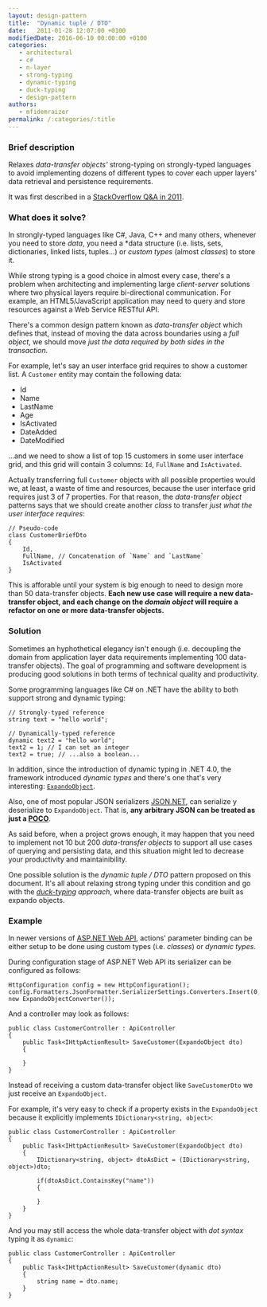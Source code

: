 ```yaml
---
layout: design-pattern
title:  "Dynamic tuple / DTO"
date:   2011-01-28 12:07:00 +0100
modifiedDate: 2016-06-10 00:00:00 +0100
categories:
   - architectural
   - c#
   - n-layer
   - strong-typing
   - dynamic-typing
   - duck-typing
   - design-pattern
authors: 
   - mfidemraizer
permalink: /:categories/:title
---
```


### Brief description

Relaxes *data-transfer objects'* strong-typing on strongly-typed languages to avoid implementing dozens of different types to cover each upper layers' data retrieval and persistence requirements.

It was first described in a [StackOverflow Q&A in 2011](http://stackoverflow.com/questions/4828024/dto-simplified-dynamic-tuples-how-lets-see-a-possible-solution).

### What does it solve?

In strongly-typed languages like C#, Java, C++ and many others, whenever you need to store *data*, you need a *data structure (i.e. lists, sets, dictionaries, linked lists, tuples...) or *custom types* (almost *classes*) to store it.

While strong typing is a good choice in almost every case, there's a problem when architecting and implementing large *client-server* solutions where two physical layers require bi-directional communication. For example, an HTML5/JavaScript application may need to query and store resources against a Web Service RESTful API. 

There's a common design pattern known as *data-transfer object* which defines that, instead of moving the data across boundaries using a *full object*, we should move *just the data required by both sides in the transaction*.

For example, let's say an user interface grid requires to show a customer list. A `Customer` entity may contain the following data:

- Id
- Name
- LastName
- Age
- IsActivated
- DateAdded
- DateModified

...and we need to show a list of top 15 customers in some user interface grid, and this grid will contain 3 columns: `Id`, `FullName` and `IsActivated`.

Actually transferring full `Customer` objects with all possible properties would we, at least, a waste of time and resources, because the user interface grid requires just 3 of 7 properties. For that reason, the *data-transfer object* patterns says that we should create another *class* to transfer *just what the user interface requires*:

	// Pseudo-code
	class CustomerBriefDto 
	{
		Id,
		FullName, // Concatenation of `Name` and `LastName`
		IsActivated
	}

This is afforable until your system is big enough to need to design more than 50 data-transfer objects. **Each new use case will require a new data-transfer object, and each change on the *domain object* will require a refactor on one or more data-transfer objects.**

### Solution

Sometimes an hyphothetical elegancy isn't enough (i.e. decoupling the domain from application layer data requirements implementing 100 data-transfer objects). The goal of programming and software development is producing good solutions in both terms of technical quality and productivity.

Some programming languages like C# on .NET have the ability to both support strong and dynamic typing:

	// Strongly-typed reference
	string text = "hello world";

	// Dynamically-typed reference
	dynamic text2 = "hello world";
	text2 = 1; // I can set an integer
	text2 = true; // ...also a boolean...

In addition, since the introduction of dynamic typing in .NET 4.0, the framework introduced *dynamic types* and there's one that's very interesting: [`ExpandoObject`](https://msdn.microsoft.com/en-us/library/system.dynamic.expandoobject(v=vs.110).aspx).

Also, one of most popular JSON serializers [JSON.NET](http://www.newtonsoft.com/json), can serialize y deserialize to `ExpandoObject`. That is, **any arbitrary JSON can be treated as just a [POCO](https://en.wikipedia.org/wiki/Plain_Old_CLR_Object)**.

As said before, when a project grows enough, it may happen that you need to implement not 10 but 200 *data-transfer objects* to support all use cases of querying and persisting data, and this situation might led to decrease your productivity and maintainibility. 

One possible solution is the *dynamic tuple / DTO* pattern proposed on this document. It's all about relaxing strong typing under this condition and go with the *[duck-typing](https://en.wikipedia.org/wiki/Duck_typing) approach*, where data-transfer objects are built as expando objects.

### Example

In newer versions of [ASP.NET Web API](http://www.asp.net/web-api), actions' parameter binding can be either setup to be done using custom types (i.e. *classes*) or *dynamic types*.

During configuration stage of ASP.NET Web API its serializer can be configured as follows:

	HttpConfiguration config = new HttpConfiguration();
	config.Formatters.JsonFormatter.SerializerSettings.Converters.Insert(0, new ExpandoObjectConverter());

And a controller may look as follows:

	public class CustomerController : ApiController 
	{
		public Task<IHttpActionResult> SaveCustomer(ExpandoObject dto)
		{

		}
	}

Instead of receiving a custom data-transfer object like `SaveCustomerDto` we just receive an `ExpandoObject`. 

For example, it's very easy to check if a property exists in the `ExpandoObject` because it explicitly implements `IDictionary<string, object>`:

	public class CustomerController : ApiController 
	{
		public Task<IHttpActionResult> SaveCustomer(ExpandoObject dto)
		{
			IDictionary<string, object> dtoAsDict = (IDictionary<string, object>)dto;

			if(dtoAsDict.ContainsKey("name")) 
			{

			}
		}
	}

And you may still access the whole data-transfer object with *dot syntax* typing it as `dynamic`:

	public class CustomerController : ApiController 
	{
		public Task<IHttpActionResult> SaveCustomer(dynamic dto)
		{
			string name = dto.name;
		}
	}